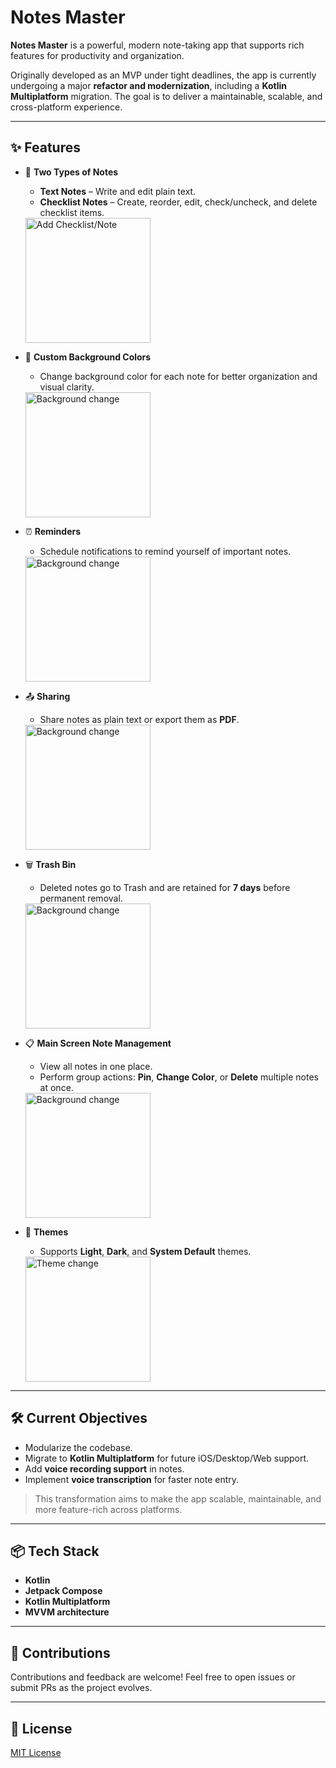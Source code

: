 # Notes Master

**Notes Master** is a powerful, modern note-taking app that supports rich features for productivity and organization.

Originally developed as an MVP under tight deadlines, the app is currently undergoing a major **refactor and modernization**,
including a **Kotlin Multiplatform** migration. The goal is to deliver a maintainable, scalable, and cross-platform experience.

---

## ✨ Features

- 📝 **Two Types of Notes**
    - **Text Notes** – Write and edit plain text.
    - **Checklist Notes** – Create, reorder, edit, check/uncheck, and delete checklist items.

    <img src="./demo/add_checklist_note.gif" alt="Add Checklist/Note" width=200>

- 🎨 **Custom Background Colors**
    - Change background color for each note for better organization and visual clarity.

    <img src="./demo/custom_background.gif" alt="Background change" width=200>

- ⏰ **Reminders**
    - Schedule notifications to remind yourself of important notes.
    
    <img src="./demo/reminder.gif" alt="Background change" width=200>

- 📤 **Sharing**
    - Share notes as plain text or export them as **PDF**.

    <img src="./demo/share.gif" alt="Background change" width=200>

- 🗑️ **Trash Bin**
    - Deleted notes go to Trash and are retained for **7 days** before permanent removal.

    <img src="./demo/delete.gif" alt="Background change" width=200>

- 📋 **Main Screen Note Management**
    - View all notes in one place.
    - Perform group actions: **Pin**, **Change Color**, or **Delete** multiple notes at once.

    <img src="./demo/main_screen_functions.gif" alt="Background change" width=200>

- 🌙 **Themes**
    - Supports **Light**, **Dark**, and **System Default** themes.

    <img src="./demo/theme_change.gif" alt="Theme change" width=200>

---

## 🛠️ Current Objectives

- Modularize the codebase.
- Migrate to **Kotlin Multiplatform** for future iOS/Desktop/Web support.
- Add **voice recording support** in notes.
- Implement **voice transcription** for faster note entry.

> This transformation aims to make the app scalable, maintainable, and more feature-rich across platforms.

---

## 📦 Tech Stack

- **Kotlin**
- **Jetpack Compose**
- **Kotlin Multiplatform**
- **MVVM architecture**

---

## 🤝 Contributions

Contributions and feedback are welcome! Feel free to open issues or submit PRs as the project evolves.

---

## 📄 License

[MIT License](./LICENSE)